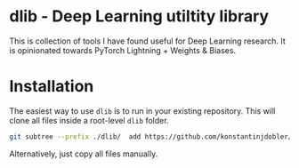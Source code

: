 # dlib - Deep Learning utiltity library

This is collection of tools I have found useful for Deep Learning research. It is opinionated towards PyTorch Lightning + Weights & Biases.

# Installation
The easiest way to use `dlib` is to run in your existing repository. This will clone all files inside a root-level `dlib` folder.
```bash
git subtree --prefix ./dlib/  add https://github.com/konstantinjdobler/dlib.git main --squash
```

Alternatively, just copy all files manually.
